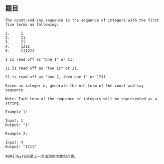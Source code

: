 ## 题目
    The count-and-say sequence is the sequence of integers with the first five terms as following:

    1.     1
    2.     11
    3.     21
    4.     1211
    5.     111221

    1 is read off as "one 1" or 11.

    11 is read off as "two 1s" or 21.

    21 is read off as "one 2, then one 1" or 1211.

    Given an integer n, generate the nth term of the count-and-say sequence.

    Note: Each term of the sequence of integers will be represented as a string.

    Example 1:

    Input: 1
    Output: "1"

    Example 2:

    Input: 4
    Output: "1211"

    利用[]byte记录上一次出现的次数和元素。
